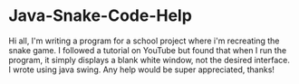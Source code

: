 # Java-Snake-Code-Help
Hi all, I'm writing a program for a school project where i'm recreating the snake game. I followed a tutorial on YouTube but found that when I run the program, it simply displays a blank white window, not the desired interface. I wrote using java swing. Any help would be super appreciated, thanks!
